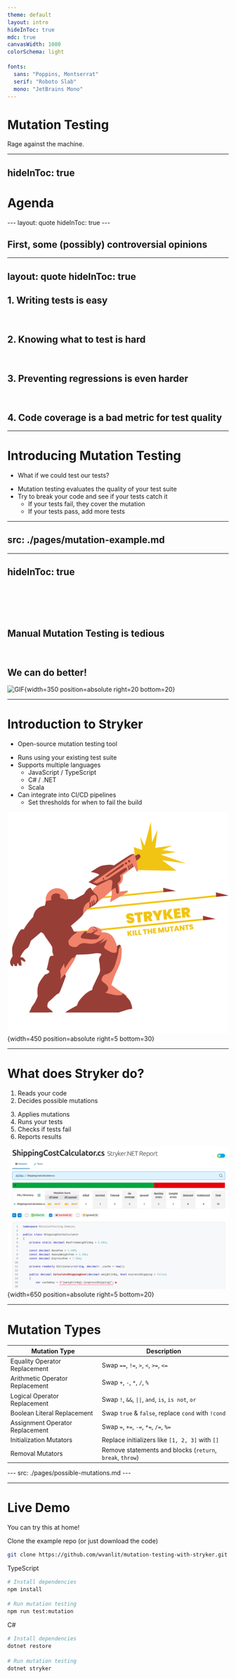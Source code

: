 ```yaml
---
theme: default
layout: intro
hideInToc: true
mdc: true
canvasWidth: 1080
colorSchema: light

fonts:
  sans: "Poppins, Montserrat"
  serif: "Roboto Slab"
  mono: "JetBrains Mono"
---
```


# Mutation Testing
Rage against the machine.

---
hideInToc: true
---

# Agenda

<Toc />
---
layout: quote
hideInToc: true
---

## First, some (possibly) controversial opinions

---
layout: quote
hideInToc: true
---

## 1. Writing tests is easy
<br>

<v-clicks every="2">

## 2. Knowing what to test is hard
<br>

## 3. Preventing regressions is even harder
<br>

## 4. Code coverage is a bad metric for test quality

</v-clicks>


---

# Introducing Mutation Testing


- What if we could test our tests?

<v-clicks>

- Mutation testing evaluates the quality of your test suite
- Try to break your code and see if your tests catch it
  - If your tests fail, they cover the mutation
  - If your tests pass, add more tests 

</v-clicks>


---
src: ./pages/mutation-example.md
---

---
hideInToc: true
---

<br><br><br><br> 

## Manual Mutation Testing is tedious

<br>

## We can do better!

![GIF](https://miro.medium.com/v2/1*zTycj5PEmgDK-Ce6gBQo_Q.gif){width=350 position=absolute right=20 bottom=20}

---

# Introduction to Stryker



- Open-source mutation testing tool

<v-clicks>

- Runs using your existing test suite
- Supports multiple languages
  - JavaScript / TypeScript
  - C# / .NET
  - Scala
- Can integrate into CI/CD pipelines
  - Set thresholds for when to fail the build

</v-clicks>

![Stryker](./assets/stryker-man.svg){width=450 position=absolute right=5 bottom=30}

---

# What does Stryker do?

1. Reads your code
1. Decides possible mutations

<v-clicks every="2">

3. Applies mutations
1. Runs your tests
1. Checks if tests fail
1. Reports results

</v-clicks>

![Report](./assets/report.png){width=650 position=absolute right=5 bottom=20}

---

# Mutation Types

<v-clicks every="2">

| **Mutation Type** | **Description** |
| --- | --- |
| Equality Operator Replacement | Swap `==`, `!=`, `>`, `<`, `>=`, `<=` |
| Arithmetic Operator Replacement | Swap `+`, `-`, `*`, `/`, `%` |
| Logical Operator Replacement | Swap `!`, `&&`, `\|\|`, `and`, `is`, `is not`, `or` |
| Boolean Literal Replacement | Swap `true` & `false`, replace `cond` with `!cond` |
| Assignment Operator Replacement | Swap `=`, `+=`, `-=`, `*=`, `/=`, `%=` |
| Initialization Mutators | Replace initializers like `[1, 2, 3]` with `[]` |
| Removal Mutators | Remove statements and blocks (`return`, `break`, `throw`) |

</v-clicks>
---
src: ./pages/possible-mutations.md
---

---

# Live Demo 
You can try this at home!

Clone the example repo (or just download the code)

```sh
git clone https://github.com/wvanlit/mutation-testing-with-stryker.git
```

TypeScript

```sh
# Install dependencies
npm install

# Run mutation testing
npm run test:mutation
```

C#

```sh
# Install dependencies
dotnet restore

# Run mutation testing
dotnet stryker
```